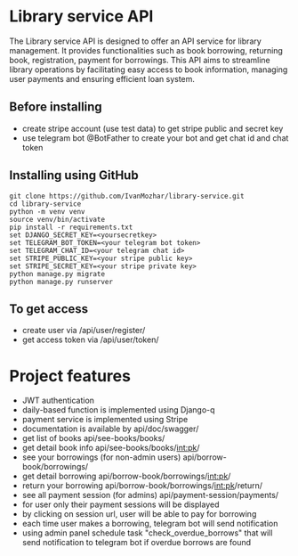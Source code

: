 # Library service API
The Library service API is designed to offer an API service for library management.
It provides functionalities such as book borrowing, returning book, registration, payment for borrowings.
This API aims to streamline library operations by facilitating easy access to book information,
managing user payments and ensuring efficient loan system.
## Before installing
- create stripe account (use test data) to get stripe public and secret key
- use telegram bot @BotFather to create your bot and get chat id and chat token
## Installing using GitHub

```
git clone https://github.com/IvanMozhar/library-service.git
cd library-service
python -m venv venv
source venv/bin/activate
pip install -r requirements.txt
set DJANGO_SECRET_KEY=<yoursecretkey>
set TELEGRAM_BOT_TOKEN=<your telegram bot token>
set TELEGRAM_CHAT_ID=<your telegram chat id>
set STRIPE_PUBLIC_KEY=<your stripe public key>
set STRIPE_SECRET_KEY=<your stripe private key>
python manage.py migrate
python manage.py runserver
```
## To get access
- create user via /api/user/register/
- get access token via /api/user/token/

# Project features
- JWT authentication
- daily-based function is implemented using Django-q
- payment service is implemented using Stripe
- documentation is available by api/doc/swagger/
- get list of books api/see-books/books/
- get detail book info api/see-books/books/<int:pk>/
- see your borrowings (for non-admin users) api/borrow-book/borrowings/
- get detail borrowing api/borrow-book/borrowings/<int:pk>/
- return your borrowing api/borrow-book/borrowings/<int:pk>/return/
- see all payment session (for admins) api/payment-session/payments/
- for user only their payment sessions will be displayed
- by clicking on session url, user will be able to pay for borrowing
- each time user makes a borrowing, telegram bot will send notification
- using admin panel schedule task "check_overdue_borrows" that will send notification to telegram bot if overdue borrows are found
